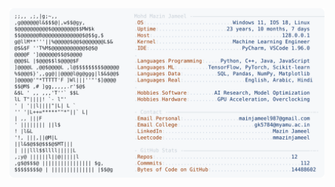 <picture>
  <source srcset="https://raw.githubusercontent.com/mmazinjameel/mmazinjameel/main/dark_mode.svg?v=1757637981" media="(prefers-color-scheme: dark)">
  <img src="https://raw.githubusercontent.com/mmazinjameel/mmazinjameel/main/light_mode.svg?v=1757637981">
</picture>
